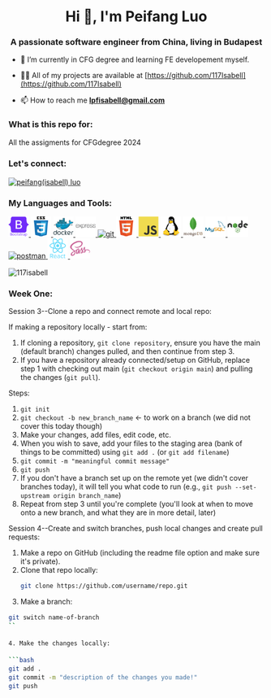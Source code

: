 <h1 align="center">Hi 👋, I'm Peifang Luo</h1>
<h3 align="center">A passionate software engineer from China, living in Budapest</h3>
 
- 🌱 I’m currently in CFG degree and learning FE developement myself.

- 👨‍💻 All of my projects are available at [https://github.com/117Isabell](https://github.com/117Isabell)

- 📫 How to reach me **lpfisabell@gmail.com**

<h3 align="left">What is this repo for:</h3>
<p align="left">All the assigments for CFGdegree 2024</p>

<h3 align="left">Let's connect:</h3>
<p align="left">
<a href="https://www.linkedin.com/in/peifang-luo-dev/" target="_blank"><img align="center" src="https://raw.githubusercontent.com/rahuldkjain/github-profile-readme-generator/master/src/images/icons/Social/linked-in-alt.svg" alt="peifang(isabell) luo" height="30" width="40" /></a>
</p>
<h3 align="left">My Languages and Tools:</h3>
<p align="left"> <a href="https://getbootstrap.com" target="_blank" rel="noreferrer"> <img src="https://raw.githubusercontent.com/devicons/devicon/master/icons/bootstrap/bootstrap-plain-wordmark.svg" alt="bootstrap" width="40" height="40"/> </a> <a href="https://www.w3schools.com/css/" target="_blank" rel="noreferrer"> <img src="https://raw.githubusercontent.com/devicons/devicon/master/icons/css3/css3-original-wordmark.svg" alt="css3" width="40" height="40"/> </a> <a href="https://www.docker.com/" target="_blank" rel="noreferrer"> <img src="https://raw.githubusercontent.com/devicons/devicon/master/icons/docker/docker-original-wordmark.svg" alt="docker" width="40" height="40"/> </a> <a href="https://expressjs.com" target="_blank" rel="noreferrer"> <img src="https://raw.githubusercontent.com/devicons/devicon/master/icons/express/express-original-wordmark.svg" alt="express" width="40" height="40"/> </a> <a href="https://git-scm.com/" target="_blank" rel="noreferrer"> <img src="https://www.vectorlogo.zone/logos/git-scm/git-scm-icon.svg" alt="git" width="40" height="40"/> </a> <a href="https://www.w3.org/html/" target="_blank" rel="noreferrer"> <img src="https://raw.githubusercontent.com/devicons/devicon/master/icons/html5/html5-original-wordmark.svg" alt="html5" width="40" height="40"/> </a> <a href="https://developer.mozilla.org/en-US/docs/Web/JavaScript" target="_blank" rel="noreferrer"> <img src="https://raw.githubusercontent.com/devicons/devicon/master/icons/javascript/javascript-original.svg" alt="javascript" width="40" height="40"/> </a> <a href="https://www.linux.org/" target="_blank" rel="noreferrer"> <img src="https://raw.githubusercontent.com/devicons/devicon/master/icons/linux/linux-original.svg" alt="linux" width="40" height="40"/> </a> <a href="https://www.mongodb.com/" target="_blank" rel="noreferrer"> <img src="https://raw.githubusercontent.com/devicons/devicon/master/icons/mongodb/mongodb-original-wordmark.svg" alt="mongodb" width="40" height="40"/> </a> <a href="https://www.mysql.com/" target="_blank" rel="noreferrer"> <img src="https://raw.githubusercontent.com/devicons/devicon/master/icons/mysql/mysql-original-wordmark.svg" alt="mysql" width="40" height="40"/> </a> <a href="https://nodejs.org" target="_blank" rel="noreferrer"> <img src="https://raw.githubusercontent.com/devicons/devicon/master/icons/nodejs/nodejs-original-wordmark.svg" alt="nodejs" width="40" height="40"/> </a> <a href="https://postman.com" target="_blank" rel="noreferrer"> <img src="https://www.vectorlogo.zone/logos/getpostman/getpostman-icon.svg" alt="postman" width="40" height="40"/> </a> <a href="https://reactjs.org/" target="_blank" rel="noreferrer"> <img src="https://raw.githubusercontent.com/devicons/devicon/master/icons/react/react-original-wordmark.svg" alt="react" width="40" height="40"/> </a> <a href="https://sass-lang.com" target="_blank" rel="noreferrer"> <img src="https://raw.githubusercontent.com/devicons/devicon/master/icons/sass/sass-original.svg" alt="sass" width="40" height="40"/> </a> </p>

<p><img align="center" src="https://github-readme-stats.vercel.app/api/top-langs?username=117isabell&show_icons=true&locale=en&layout=compact" alt="117isabell" /></p>

<h3 align="left">Week One:</h3>

<p align="left">Session 3--Clone a repo and connect remote and local repo:</p>

If making a repository locally - start from:

1. If cloning a repository, `git clone repository`, ensure you have the main (default branch) changes pulled, and then continue from step 3.
2. If you have a repository already connected/setup on GitHub, replace step 1 with checking out main (`git checkout origin main`) and pulling the changes (`git pull`).

Steps:

1. `git init`
2. `git checkout -b new_branch_name` <- to work on a branch (we did not cover this today though)
3. Make your changes, add files, edit code, etc.
4. When you wish to save, add your files to the staging area (bank of things to be committed) using `git add .` (or `git add filename`)
5. `git commit -m "meaningful commit message"`
6. `git push`
7. If you don't have a branch set up on the remote yet (we didn't cover branches today), it will tell you what code to run (e.g., `git push --set-upstream origin branch_name`)
8. Repeat from step 3 until you're complete (you'll look at when to move onto a new branch, and what they are in more detail, later)

<p align="left">Session 4--Create and switch branches, push local changes and create pull requests:</p>

1. Make a repo on GitHub (including the readme file option and make sure it's private).
2. Clone that repo locally:
   ```bash
   git clone https://github.com/username/repo.git
   ```
3. Make a branch:

````bash
git switch name-of-branch
``

4. Make the changes locally:

```bash
git add .
git commit -m "description of the changes you made!"
git push
````
